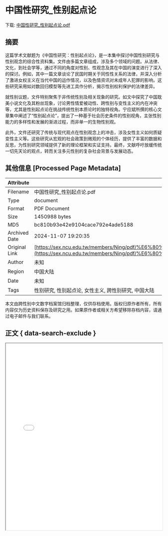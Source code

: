 # 中国性研究_性别起点论

<!-- tcd_download_link -->
下载: [中国性研究_性别起点论.pdf](中国性研究_性别起点论.pdf)
<!-- tcd_download_link_end -->

## 摘要

<!-- tcd_abstract -->
这篇学术文献题为《中国性研究：性别起点论》，是一本集中探讨中国性别研究与性别观念的综合性资料集。文件由多篇文章组成，涉及多个领域的问题。从法律、文化，到社会学等，通过不同的角度对性别、性观念及其在中国的演变进行了深入的探讨。例如，其中一篇文章谈论了民国时期关于同性性关系的法律，并深入分析了激进女权主义在当代中国的运作情况，以及色情资讯对未成年人犯罪的影响。这些研究采用如对数回归模型等先进工具作分析，揭示性别权利保护的法律差异。

就性别议题，文件特别聚焦于非传统性别及相关现象的研究。如文中探究了中国耽美小说文化及其粉丝现象，讨论男性情爱被动性、跨性别与变性主义的内在冲突等，尤其是性别起点论在挑战传统性别本质论时的独特视角。宁应斌所撰的核心文章集中阐述了“性别起点论”，提出了一种基于社会历史条件的性别视角，主张性别能力的多样性和发展的渐进过程，而非单一的生物性别观。

此外，文件还研究了传统与现代观点在性别观念上的冲击，涉及女性主义如何质疑变性主义等。这些研究从宏观的社会政策到微观的个体经历，提供了丰富的数据和反思，为性别研究领域提供了新的理论框架和实证支持。最终，文献呼吁放缓传统一切先天论的观点，转而关注多元性别的复杂社会背景与发展动态。

<!-- tcd_abstract_end -->

## 其他信息 [Processed Page Metadata]

| Attribute       | Value                                  |
|-----------------|----------------------------------------|
| Filename        | 中国性研究_性别起点论.pdf                             |
| Type            | document                                 |
| Format          | PDF Document                               |
| Size            | 1450988 bytes                           |
| MD5             | bc810b93e42e9104cace792e4ade5188                                  |
| Archived Date   | 2024-11-07 19:20:35                             |
| Original Link   | [https://sex.ncu.edu.tw/members/Ning/pdf/%E6%80%A7%E5%88%A5%E8%B5%B7%E9%BB%9E%E8%AB%96%EF%BC%9A%E9%9D%9E%E5%82%B3%E7%B5%B1%E6%9C%AC%E8%B3%AA%E8%AB%96%E7%9A%84%E6%80%A7%E5%88%A5%E8%A7%80.pdf](https://sex.ncu.edu.tw/members/Ning/pdf/%E6%80%A7%E5%88%A5%E8%B5%B7%E9%BB%9E%E8%AB%96%EF%BC%9A%E9%9D%9E%E5%82%B3%E7%B5%B1%E6%9C%AC%E8%B3%AA%E8%AB%96%E7%9A%84%E6%80%A7%E5%88%A5%E8%A7%80.pdf)                         |
| Author          | 未知                               |
| Region          | 中国大陆                               |
| Date            | 未知                                 |
| Tags            | 性别研究, 性别起点论, 女性主义, 跨性别研究, 中国大陆                                 |

本文由跨性别中文数字档案馆归档整理，仅供存档使用。版权归原作者所有，所有内容仅为历史资料保存及研究之用。如果原作者或相关方希望移除存档内容，请通过电子邮件与我们联系。

## 正文 { data-search-exclude }

<!-- tcd_main_text -->
<iframe src="../中国性研究_性别起点论.pdf" width="100%" height="600px">
    <p>无法显示PDF，请下载查看。</p>
</iframe>
<!-- tcd_main_text_end -->

